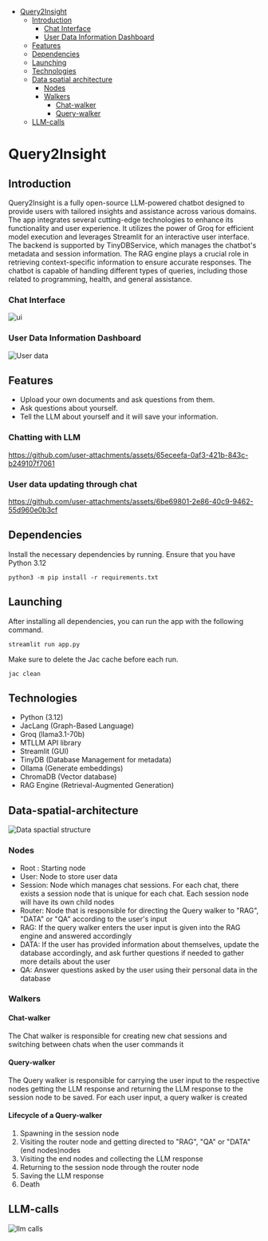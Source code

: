 
- [Query2Insight](#Query2Insight)
  - [Introduction](#introduction)
    - [Chat Interface](#Chat-Interface)
    - [User Data Information Dashboard](#User-Data-Information-Dashboard)
  - [Features](#Features)
  - [Dependencies](#dependencies)
  - [Launching](#Launching)
  - [Technologies](#Technologies)
  - [Data spatial architecture](#Data-spatial-architecture)
    - [Nodes](#Nodes)
    - [Walkers](#Walkers)
      - [Chat-walker](#Chat-walker)
      - [Query-walker](#Query-walker)
  - [LLM-calls](#LLM-calls)

# Query2Insight

## Introduction
  <p>Query2Insight is a fully open-source LLM-powered chatbot designed to provide users with tailored insights and assistance across various domains. The app integrates several cutting-edge technologies to enhance its functionality and user experience. It utilizes the power of Groq for efficient model execution and leverages Streamlit for an interactive user interface. The backend is supported by TinyDBService, which manages the chatbot's metadata and session information. The RAG engine plays a crucial role in retrieving context-specific information to ensure accurate responses. The chatbot is capable of handling different types of queries, including those related to programming, health, and general assistance.</p>

### Chat Interface

![ui](https://github.com/user-attachments/assets/cadeb92d-7fd6-4358-8069-f30f321a7683)

### User Data Information Dashboard

![User data](https://github.com/user-attachments/assets/bec542ae-66a8-4a74-8e85-c72d49a8520b)

## Features

<ul>
  <li>Upload your own documents and ask questions from them.</li>
  <li>Ask questions about yourself.</li>
  <li>Tell the LLM about yourself and it will save your information.</li>
  
</ul>

### Chatting with LLM

https://github.com/user-attachments/assets/65eceefa-0af3-421b-843c-b249107f7061

### User data updating through chat

https://github.com/user-attachments/assets/6be69801-2e86-40c9-9462-55d960e0b3cf

## Dependencies

Install the necessary dependencies by running. Ensure that you have Python 3.12

```shell
python3 -m pip install -r requirements.txt
```

## Launching 

After installing all dependencies, you can run the app with the following command.

```shell
streamlit run app.py
```
Make sure to delete the Jac cache before each run.

```shell
jac clean
```

## Technologies
  <div align="left">
  <ul>
    <li>Python (3.12)</li>
    <li>JacLang (Graph-Based Language)</li>
    <li>Groq (llama3.1-70b)</li>
    <li>MTLLM API library</li>
    <li>Streamlit (GUI)</li>
    <li>TinyDB (Database Management for metadata)</li>
    <li>Ollama (Generate embeddings)</li>
    <li>ChromaDB (Vector database)</li>
    <li>RAG Engine (Retrieval-Augmented Generation)</li>
  </ul>
</div>

## Data-spatial-architecture

![Data spactial structure](https://github.com/user-attachments/assets/9b3f0fcb-2778-4306-a153-ec16df701b36)

### Nodes 

<ul>
    <li>Root : Starting node</li>
    <li>User: Node to store user data</li>
    <li>Session: Node which manages chat sessions. For each chat, there exists a session node that is unique for each chat. Each session node will have its own child nodes</li>
    <li>Router: Node that is responsible for directing the Query walker to "RAG", "DATA" or "QA" according to the user's input</li>
    <li>RAG: If the query walker enters the user input is given into the RAG engine and answered accordingly</li>
    <li>DATA: If the user has provided information about themselves, update the database accordingly, and ask further questions if needed to gather more details about the user</li>
    <li>QA: Answer questions asked by the user using their personal data in the database</li>
</ul>

### Walkers 

#### Chat-walker

  <p>The Chat walker is responsible for creating new chat sessions and switching between chats when the user commands it</p>
  
#### Query-walker

  <p>The Query walker is responsible for carrying the user input to the respective nodes getting the LLM response and returning the LLM response to the session node to be saved. For each user input, a query walker is created</p>
  
  ####  Lifecycle of a Query-walker
  
  <ol>
    <li>Spawning in the session node</li>
    <li>Visiting the router node and getting directed to "RAG", "QA" or "DATA" (end nodes)nodes</li>
    <li>Visiting the end nodes and collecting the LLM response</li>
    <li>Returning to the session node through the router node</li>
    <li>Saving the LLM response</li>
    <li>Death</li>
</ol>
  
## LLM-calls

![llm calls](https://github.com/user-attachments/assets/7deb4eb5-39b4-49cf-8ca6-590d2bb320ea)
 

